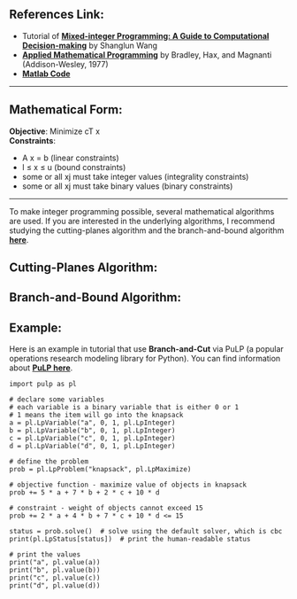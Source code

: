 ## References Link: 
 - Tutorial of [**Mixed-integer Programming: A Guide to Computational Decision-making**](https://www.toptal.com/algorithms/mixed-integer-programming) by Shanglun Wang
 - [**Applied Mathematical Programming**](http://web.mit.edu/15.053/www/AMP.htm) by Bradley, Hax, and Magnanti (Addison-Wesley, 1977)
 - [**Matlab Code**](https://www.mathworks.com/help/optim/ug/intlinprog.html)
_______________________________________________________________________

## Mathematical Form:   
**Objective**:	  Minimize cT x                 
**Constraints**:	 
- A x = b (linear constraints)                  
- l ≤ x ≤ u (bound constraints)                 
- some or all xj must take integer values (integrality constraints)     
- some or all xj must take binary values (binary constraints)              
________________________________________________________________________

To make integer programming possible, several mathematical algorithms are used. 
If you are interested in the underlying algorithms, I recommend studying the cutting-planes algorithm and the branch-and-bound algorithm 
[**here**](http://web.mit.edu/15.053/www/AMP-Chapter-09.pdf).     

## Cutting-Planes Algorithm: 

## Branch-and-Bound Algorithm: 

## Example:  
Here is an example in tutorial that use **Branch-and-Cut** via PuLP (a popular operations research modeling library for Python). 
You can find information about [**PuLP here**](https://github.com/coin-or/pulp). 

```
import pulp as pl

# declare some variables
# each variable is a binary variable that is either 0 or 1
# 1 means the item will go into the knapsack
a = pl.LpVariable("a", 0, 1, pl.LpInteger)
b = pl.LpVariable("b", 0, 1, pl.LpInteger)
c = pl.LpVariable("c", 0, 1, pl.LpInteger)
d = pl.LpVariable("d", 0, 1, pl.LpInteger)

# define the problem
prob = pl.LpProblem("knapsack", pl.LpMaximize)

# objective function - maximize value of objects in knapsack
prob += 5 * a + 7 * b + 2 * c + 10 * d

# constraint - weight of objects cannot exceed 15
prob += 2 * a + 4 * b + 7 * c + 10 * d <= 15

status = prob.solve()  # solve using the default solver, which is cbc
print(pl.LpStatus[status])  # print the human-readable status

# print the values
print("a", pl.value(a))
print("b", pl.value(b))
print("c", pl.value(c))
print("d", pl.value(d))
```

